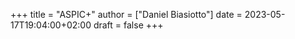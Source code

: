 +++
title = "ASPIC+"
author = ["Daniel Biasiotto"]
date = 2023-05-17T19:04:00+02:00
draft = false
+++
